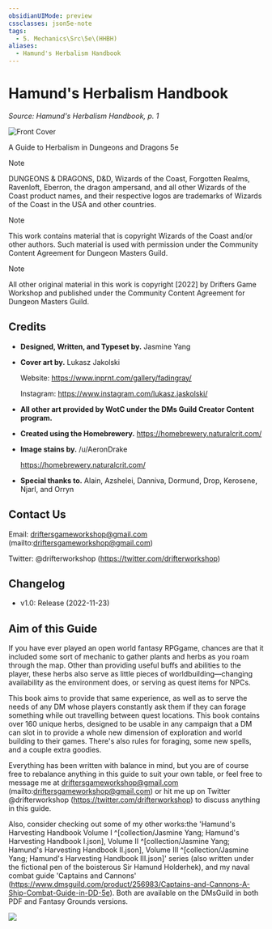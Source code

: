 ```yaml
---
obsidianUIMode: preview
cssclasses: json5e-note
tags:
  - 5. Mechanics\Src\5e\(HHBH)
aliases:
  - Hamund's Herbalism Handbook
---
```

# Hamund's Herbalism Handbook
*Source: Hamund's Herbalism Handbook, p. 1* 

![Front Cover](https://raw.githubusercontent.com/TheGiddyLimit/homebrew/master/_img/HHH/HHbH/Cover-Full.webp#center)

A Guide to Herbalism in Dungeons and Dragons 5e

> [!note]
> DUNGEONS & DRAGONS, D&D, Wizards of the Coast, Forgotten Realms, Ravenloft, Eberron, the dragon ampersand, and all other Wizards of the Coast product names, and their respective logos are trademarks of Wizards of the Coast in the USA and other countries.

> [!note]
> This work contains material that is copyright Wizards of the Coast and/or other authors. Such material is used with permission under the Community Content Agreement for Dungeon Masters Guild.

> [!note]
> All other original material in this work is copyright [2022] by Drifters Game Workshop and published under the Community Content Agreement for Dungeon Masters Guild.

## Credits

- **Designed, Written, and Typeset by.** Jasmine Yang  
- **Cover art by.** Lukasz Jakolski  

    Website: https://www.inprnt.com/gallery/fadingray/  

    Instagram: https://www.instagram.com/lukasz.jaskolski/  
- **All other art provided by WotC under the DMs Guild Creator Content program.**  
- **Created using the Homebrewery.** https://homebrewery.naturalcrit.com/  
- **Image stains by.** /u/AeronDrake  

    https://homebrewery.naturalcrit.com/  
- **Special thanks to.** Alain, Azshelei, Danniva, Dormund, Drop, Kerosene, Njarl, and Orryn  

## Contact Us

Email: driftersgameworkshop@gmail.com (mailto:driftersgameworkshop@gmail.com)

Twitter: @drifterworkshop (https://twitter.com/drifterworkshop)

## Changelog

- v1.0: Release (2022-11-23)  

## Aim of this Guide

If you have ever played an open world fantasy RPGgame, chances are that it included some sort of mechanic to gather plants and herbs as you roam through the map. Other than providing useful buffs and abilities to the player, these herbs also serve as little pieces of worldbuilding—changing availability as the environment does, or serving as quest items for NPCs.

This book aims to provide that same experience, as well as to serve the needs of any DM whose players constantly ask them if they can forage something while out travelling between quest locations. This book contains over 160 unique herbs, designed to be usable in any campaign that a DM can slot in to provide a whole new dimension of exploration and world building to their games. There's also rules for foraging, some new spells, and a couple extra goodies.

Everything has been written with balance in mind, but you are of course free to rebalance anything in this guide to suit your own table, or feel free to message me at driftersgameworkshop@gmail.com (mailto:driftersgameworkshop@gmail.com) or hit me up on Twitter @drifterworkshop (https://twitter.com/drifterworkshop) to discuss anything in this guide.

Also, consider checking out some of my other works:the 'Hamund's Harvesting Handbook Volume I ^[collection/Jasmine Yang; Hamund's Harvesting Handbook I.json], Volume II ^[collection/Jasmine Yang; Hamund's Harvesting Handbook II.json], Volume III ^[collection/Jasmine Yang; Hamund's Harvesting Handbook III.json]' series (also written under the fictional pen of the boisterous Sir Hamund Holderhek), and my naval combat guide 'Captains and Cannons' (https://www.dmsguild.com/product/256983/Captains-and-Cannons-A-Ship-Combat-Guide-in-DD-5e). Both are available on the DMsGuild in both PDF and Fantasy Grounds versions.

![](https://raw.githubusercontent.com/TheGiddyLimit/homebrew/master/_img/HHH/HHbH/Credits.webp#center)
